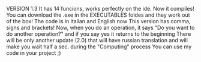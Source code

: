 VERSION 1.3
It has 14 funcions, works perfectly on the ide. 
Now it compiles! You can download the .exe in the EXECUTABLES foldes and they work out of the box!
The code is in italian and English now
This version has comma, signs and brackets!
Now, when you do an operation, it says "Do you want to do another operation?" and if you say yes it returns to the beginning
There will be only another update (2.0) that will have russian translation and will make you wait half a sec. during the "Computing" process
You can use my code in your project ;)
